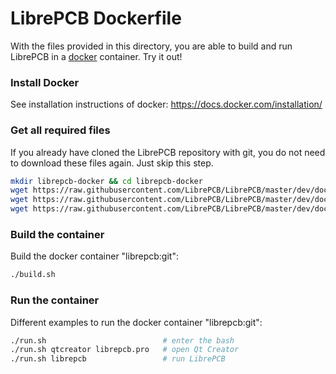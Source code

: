 # LibrePCB Dockerfile

With the files provided in this directory, you are able to build and run LibrePCB in a [docker](https://www.docker.com/) container. Try it out!

### Install Docker

See installation instructions of docker: https://docs.docker.com/installation/

### Get all required files

If you already have cloned the LibrePCB repository with git, you do not need to download these files again. Just skip this step.

```bash
mkdir librepcb-docker && cd librepcb-docker
wget https://raw.githubusercontent.com/LibrePCB/LibrePCB/master/dev/docker/Dockerfile
wget https://raw.githubusercontent.com/LibrePCB/LibrePCB/master/dev/docker/build.sh
wget https://raw.githubusercontent.com/LibrePCB/LibrePCB/master/dev/docker/run.sh
```

### Build the container

Build the docker container "librepcb:git":

```bash
./build.sh
```

### Run the container

Different examples to run the docker container "librepcb:git":

```bash
./run.sh                          # enter the bash
./run.sh qtcreator librepcb.pro   # open Qt Creator
./run.sh librepcb                 # run LibrePCB
```

